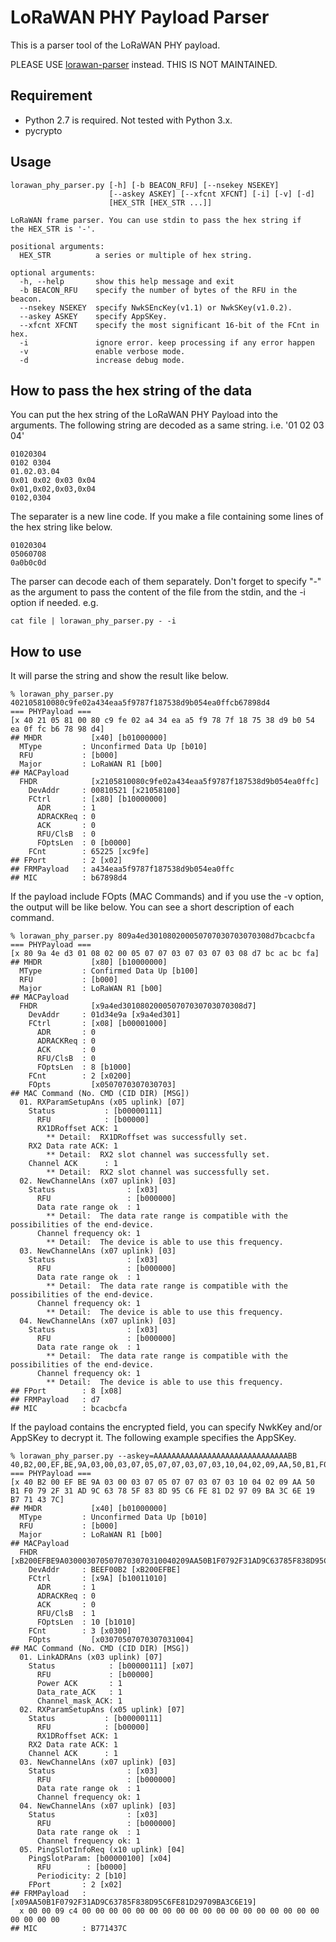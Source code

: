 LoRaWAN PHY Payload Parser
==========================

This is a parser tool of the LoRaWAN PHY payload.

PLEASE USE [lorawan-parser](https://github.com/tanupoo/lorawan-parser) instead.  THIS IS NOT MAINTAINED.

## Requirement

- Python 2.7 is required.  Not tested with Python 3.x.
- pycrypto

## Usage

    lorawan_phy_parser.py [-h] [-b BEACON_RFU] [--nsekey NSEKEY]
                          [--askey ASKEY] [--xfcnt XFCNT] [-i] [-v] [-d]
                          [HEX_STR [HEX_STR ...]]
    
    LoRaWAN frame parser. You can use stdin to pass the hex string if
    the HEX_STR is '-'.
    
    positional arguments:
      HEX_STR          a series or multiple of hex string.
    
    optional arguments:
      -h, --help       show this help message and exit
      -b BEACON_RFU    specify the number of bytes of the RFU in the beacon.
      --nsekey NSEKEY  specify NwkSEncKey(v1.1) or NwkSKey(v1.0.2).
      --askey ASKEY    specify AppSKey.
      --xfcnt XFCNT    specify the most significant 16-bit of the FCnt in hex.
      -i               ignore error. keep processing if any error happen
      -v               enable verbose mode.
      -d               increase debug mode.

## How to pass the hex string of the data

You can put the hex string of the LoRaWAN PHY Payload into the arguments.
The following string are decoded as a same string.  i.e. '01 02 03 04'

    01020304
    0102 0304
    01.02.03.04
    0x01 0x02 0x03 0x04
    0x01,0x02,0x03,0x04
    0102,0304

The separater is a new line code.
If you make a file containing some lines of the hex string like below.

    01020304
    05060708
    0a0b0c0d

The parser can decode each of them separately.
Don't forget to specify "-" as the argument to pass the content of
the file from the stdin, and the -i option if needed.  e.g.

    cat file | lorawan_phy_parser.py - -i

## How to use

It will parse the string and show the result like below.

    % lorawan_phy_parser.py 402105810080c9fe02a434eaa5f9787f187538d9b054ea0ffcb67898d4
    === PHYPayload ===
    [x 40 21 05 81 00 80 c9 fe 02 a4 34 ea a5 f9 78 7f 18 75 38 d9 b0 54 ea 0f fc b6 78 98 d4]
    ## MHDR           [x40] [b01000000]
      MType         : Unconfirmed Data Up [b010]
      RFU           : [b000]
      Major         : LoRaWAN R1 [b00]
    ## MACPayload
      FHDR            [x2105810080c9fe02a434eaa5f9787f187538d9b054ea0ffc]
        DevAddr     : 00810521 [x21058100]
        FCtrl       : [x80] [b10000000]
          ADR       : 1
          ADRACKReq : 0
          ACK       : 0
          RFU/ClsB  : 0
          FOptsLen  : 0 [b0000]
        FCnt        : 65225 [xc9fe]
    ## FPort        : 2 [x02]
    ## FRMPayload   : a434eaa5f9787f187538d9b054ea0ffc
    ## MIC          : b67898d4

If the payload include FOpts (MAC Commands) and if you use the -v option,
the output will be like below.
You can see a short description of each command.

    % lorawan_phy_parser.py 809a4ed301080200050707030703070308d7bcacbcfa
    === PHYPayload ===
    [x 80 9a 4e d3 01 08 02 00 05 07 07 03 07 03 07 03 08 d7 bc ac bc fa]
    ## MHDR           [x80] [b10000000]
      MType         : Confirmed Data Up [b100]
      RFU           : [b000]
      Major         : LoRaWAN R1 [b00]
    ## MACPayload
      FHDR            [x9a4ed301080200050707030703070308d7]
        DevAddr     : 01d34e9a [x9a4ed301]
        FCtrl       : [x08] [b00001000]
          ADR       : 0
          ADRACKReq : 0
          ACK       : 0
          RFU/ClsB  : 0
          FOptsLen  : 8 [b1000]
        FCnt        : 2 [x0200]
        FOpts         [x0507070307030703]
    ## MAC Command (No. CMD (CID DIR) [MSG])
      01. RXParamSetupAns (x05 uplink) [07]
        Status           : [b00000111]
          RFU            : [b00000]
          RX1DRoffset ACK: 1
            ** Detail:  RX1DRoffset was successfully set. 
        RX2 Data rate ACK: 1
            ** Detail:  RX2 slot channel was successfully set. 
        Channel ACK      : 1
            ** Detail:  RX2 slot channel was successfully set. 
      02. NewChannelAns (x07 uplink) [03]
        Status                : [x03]
          RFU                 : [b000000]
          Data rate range ok  : 1
            ** Detail:  The data rate range is compatible with the possibilities of the end-device. 
          Channel frequency ok: 1
            ** Detail:  The device is able to use this frequency. 
      03. NewChannelAns (x07 uplink) [03]
        Status                : [x03]
          RFU                 : [b000000]
          Data rate range ok  : 1
            ** Detail:  The data rate range is compatible with the possibilities of the end-device. 
          Channel frequency ok: 1
            ** Detail:  The device is able to use this frequency. 
      04. NewChannelAns (x07 uplink) [03]
        Status                : [x03]
          RFU                 : [b000000]
          Data rate range ok  : 1
            ** Detail:  The data rate range is compatible with the possibilities of the end-device. 
          Channel frequency ok: 1
            ** Detail:  The device is able to use this frequency. 
    ## FPort        : 8 [x08]
    ## FRMPayload   : d7
    ## MIC          : bcacbcfa

If the payload contains the encrypted field, you can specify NwkKey and/or AppSKey to decrypt it.  The following example specifies the AppSKey.

    % lorawan_phy_parser.py --askey=AAAAAAAAAAAAAAAAAAAAAAAAAAAAAABB 40,B2,00,EF,BE,9A,03,00,03,07,05,07,07,03,07,03,10,04,02,09,AA,50,B1,F0,79,2F,31,AD,9C,63,78,5F,83,8D,95,C6,FE,81,D2,97,09,BA,3C,6E,19,B7,71,43,7C,
    === PHYPayload ===
    [x 40 B2 00 EF BE 9A 03 00 03 07 05 07 07 03 07 03 10 04 02 09 AA 50 B1 F0 79 2F 31 AD 9C 63 78 5F 83 8D 95 C6 FE 81 D2 97 09 BA 3C 6E 19 B7 71 43 7C]
    ## MHDR           [x40] [b01000000]
      MType         : Unconfirmed Data Up [b010]
      RFU           : [b000]
      Major         : LoRaWAN R1 [b00]
    ## MACPayload
      FHDR            [xB200EFBE9A0300030705070703070310040209AA50B1F0792F31AD9C63785F838D95C6FE81D29709BA3C6E19]
        DevAddr     : BEEF00B2 [xB200EFBE]
        FCtrl       : [x9A] [b10011010]
          ADR       : 1
          ADRACKReq : 0
          ACK       : 0
          RFU/ClsB  : 1
          FOptsLen  : 10 [b1010]
        FCnt        : 3 [x0300]
        FOpts         [x03070507070307031004]
    ## MAC Command (No. CMD (CID DIR) [MSG])
      01. LinkADRAns (x03 uplink) [07]
        Status            : [b00000111] [x07]
          RFU             : [b00000]
          Power ACK       : 1
          Data_rate_ACK   : 1
          Channel_mask_ACK: 1
      02. RXParamSetupAns (x05 uplink) [07]
        Status           : [b00000111]
          RFU            : [b00000]
          RX1DRoffset ACK: 1
        RX2 Data rate ACK: 1
        Channel ACK      : 1
      03. NewChannelAns (x07 uplink) [03]
        Status                : [x03]
          RFU                 : [b000000]
          Data rate range ok  : 1
          Channel frequency ok: 1
      04. NewChannelAns (x07 uplink) [03]
        Status                : [x03]
          RFU                 : [b000000]
          Data rate range ok  : 1
          Channel frequency ok: 1
      05. PingSlotInfoReq (x10 uplink) [04]
        PingSlotParam: [b00000100] [x04]
          RFU        : [b0000]
          Periodicity: 2 [b10]
        FPort       : 2 [x02]
    ## FRMPayload   : [x09AA50B1F0792F31AD9C63785F838D95C6FE81D29709BA3C6E19]
      x 00 00 09 c4 00 00 00 00 00 00 00 00 00 00 00 00 00 00 00 00 00 00 00 00 00 00
    ## MIC          : B771437C

